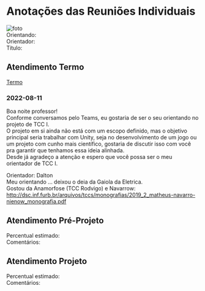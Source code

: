 # Anotações das Reuniões Individuais  

![foto](foto.png "foto")  
Orientando:  
Orientador:  
Título:  

## Atendimento Termo  

[Termo](Termo.pdf "Termo")  

### 2022-08-11

Boa noite professor!  
Conforme conversamos pelo Teams, eu gostaria de ser o seu orientando no projeto de TCC I.  
O projeto em si ainda não está com um escopo definido, mas o objetivo principal seria trabalhar com Unity, seja no desenvolvimento de um jogo ou um projeto com cunho mais científico, gostaria de discutir isso com você pra garantir que tenhamos essa ideia alinhada.  
Desde já agradeço a atenção e espero que você possa ser o meu orientador de TCC I.  

Orientador: Dalton  
Meu orientando ... deixou o deia da Gaiola da Eletrica.  
Gostou da Anamorfose (TCC Rodvigo) e Navarrow: <http://dsc.inf.furb.br/arquivos/tccs/monografias/2019_2_matheus-navarro-nienow_monografia.pdf>  

## Atendimento Pré-Projeto  

Percentual estimado:  
Comentários:  

## Atendimento Projeto  

Percentual estimado:  
Comentários:  
